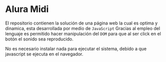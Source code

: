 <h1>Alura Midi</h1>

El repositorio contienen la solución de una página web la cual es optima y dinamica, esta desarrollada por medio de ``JavaScript``
Gracias al empleo del lenguaje es permitido hacer manipulación del ``DOM`` para que al ser click en el botón el sonido sea reproducido.

No es necesario instalar nada para ejecutar el sistema, debido a que javascript se ejecuta en el navegador.

